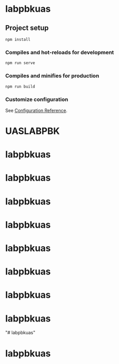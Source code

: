 # labpbkuas

## Project setup
```
npm install
```

### Compiles and hot-reloads for development
```
npm run serve
```

### Compiles and minifies for production
```
npm run build
```

### Customize configuration
See [Configuration Reference](https://cli.vuejs.org/config/).
# UASLABPBK
# labpbkuas
# labpbkuas
# labpbkuas
# labpbkuas
# labpbkuas
# labpbkuas
# labpbkuas
# labpbkuas
"# labpbkuas" 
# labpbkuas
